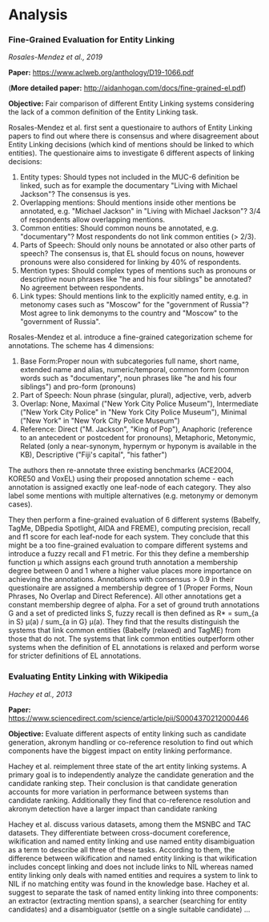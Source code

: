 # Analysis

### Fine-Grained Evaluation for Entity Linking
*Rosales-Mendez et al., 2019*

**Paper:** <https://www.aclweb.org/anthology/D19-1066.pdf>

(**More detailed paper:** <http://aidanhogan.com/docs/fine-grained-el.pdf>)

**Objective:**
Fair comparison of different Entity Linking systems considering the lack of a common definition of the Entity Linking task.

Rosales-Mendez et al. first sent a questionaire to authors of Entity Linking papers to find out where there is consensus and where disagreement about Entity Linking decisions (which kind of mentions should be linked to which entities).
The questionaire aims to investigate 6 different aspects of linking decisions:
1) Entity types: Should types not included in the MUC-6 definition be linked, such as for example the documentary "Living with Michael Jackson"? The consensus is yes.
2) Overlapping mentions: Should mentions inside other mentions be annotated, e.g. "Michael Jackson" in "Living with Michael Jackson"? 3/4 of respondents allow overlapping mentions.
3) Common entities: Should common nouns be annotated, e.g. "documentary"? Most respondents do not link common entities (> 2/3).
4) Parts of Speech: Should only nouns be annotated or also other parts of speech? The consensus is, that EL should focus on nouns, however pronouns were also considered for linking by 40% of respondents.
5) Mention types: Should complex types of mentions such as pronouns or descriptive noun phrases like "he and his four siblings" be annotated? No agreement between respondents.
6) Link types: Should mentions link to the explicitly named entity, e.g. in metonomy cases such as "Moscow" for the "government of Russia"? Most agree to link demonyms to the country and "Moscow" to the "government of Russia".

Rosales-Mendez et al. introduce a fine-grained categorization scheme for annotations.
The scheme has 4 dimensions:
1) Base Form:Proper noun with subcategories full name, short name, extended name and alias, numeric/temporal, common form (common words such as "documentary", noun phrases like "he and his four siblings") and pro-form (pronouns)
2) Part of Speech: Noun phrase (singular, plural), adjective, verb, adverb
3) Overlap: None, Maximal ("New York City Police Museum"), Intermediate ("New York City Police" in "New York City Police Museum"), Minimal ("New York" in "New York City Police Museum")
4) Reference: Direct ("M. Jackson", "King of Pop"), Anaphoric (reference to an antecedent or postcedent for pronouns), Metaphoric, Metonymic, Related (only a near-synonym, hypernym or hyponym is available in the KB), Descriptive ("Fiji's capital", "his father")

The authors then re-annotate three existing benchmarks (ACE2004, KORE50 and VoxEL) using their proposed annotation scheme - each annotation is assigned exactly one leaf-node of each category.
They also label some mentions with multiple alternatives (e.g. metonymy or demonym cases).

They then perform a fine-grained evaluation of 6 different systems (Babelfy, TagMe, DBpedia Spotlight, AIDA and FREME), computing precision, recall and f1 score for each leaf-node for each system.
They conclude that this might be a too fine-grained evaluation to compare different systems and introduce a fuzzy recall and F1 metric.
For this they define a membership function µ which assigns each ground truth annotation a membership degree between 0 and 1 where a higher value places more importance on achieving the annotations.
Annotations with consensus > 0.9 in their questionaire are assigned a membership degree of 1 (Proper Forms, Noun Phrases, No Overlap and Direct Reference).
All other annotations get a constant membership degree of alpha.
For a set of ground truth annotations G and a set of predicted links S, fuzzy recall is then defined as R* = sum_{a in S} µ(a) / sum_{a in G} µ(a). 
They find that the results distinguish the systems that link common entities (Babelfy (relaxed) and TagME) from those that do not.
The systems that link common entities outperform other systems when the definition of EL annotations is relaxed and perform worse for stricter definitions of EL annotations.

### Evaluating Entity Linking with Wikipedia
*Hachey et al., 2013*

**Paper:** <https://www.sciencedirect.com/science/article/pii/S0004370212000446>

**Objective:**
Evaluate different aspects of entity linking such as candidate generation, akronym handling or co-reference resolution to find out which components have the biggest impact on entity linking performance.

Hachey et al. reimplement three state of the art entity linking systems.
A primary goal is to independently analyze the candidate generation and the candidate ranking step.
Their conclusion is that candidate generation accounts for more variation in performance between systems than candidate ranking.
Additionally they find that co-reference resolution and akronym detection have a larger impact than candidate ranking

Hachey et al. discuss various datasets, among them the MSNBC and TAC datasets.
They differentiate between cross-document coreference, wikification and named entity linking and use named entity disambiguation as a term to describe all three of these tasks.
According to them, the difference between wikification and named entity linking is that wikification includes concept linking and does not include links to NIL whereas named entity linking only deals with named entities and requires a system to link to NIL if no matching entity was found in the knowledge base.
Hachey et al. suggest to separate the task of named entity linking into three components: an extractor (extracting mention spans), a searcher (searching for entity candidates) and a disambiguator (settle on a single suitable candidate)
... 